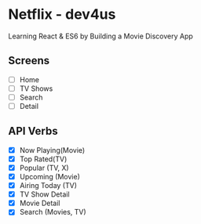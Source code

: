 # Netflix - dev4us

Learning React & ES6 by Building a Movie Discovery App

## Screens

- [ ] Home
- [ ] TV Shows
- [ ] Search
- [ ] Detail

## API Verbs

- [x] Now Playing(Movie)
- [x] Top Rated(TV)
- [x] Popular (TV, X)
- [x] Upcoming (Movie)
- [x] Airing Today (TV)
- [x] TV Show Detail
- [x] Movie Detail
- [x] Search (Movies, TV)
